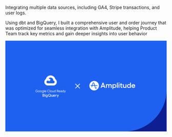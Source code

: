 Integrating multiple data sources, including GA4, Stripe transactions, and user logs. 

Using dbt and BigQuery, I built a comprehensive user and order journey that was optimized for seamless integration with Amplitude, helping Product Team track key metrics and gain deeper insights into user behavior

![Cover Photo](11d25ee16b2652ea6534548884da01ecff8058e1-1920x1080.png)
